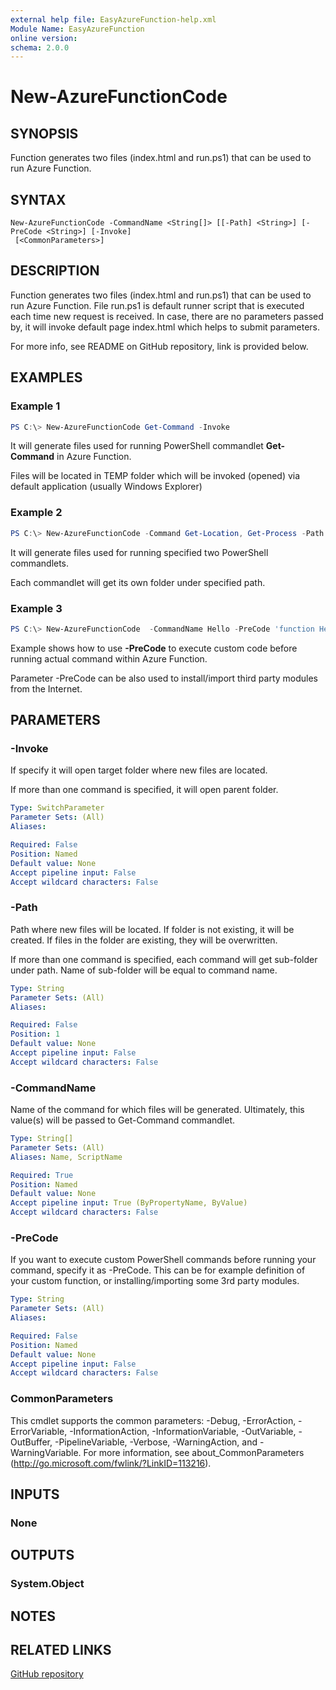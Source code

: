```yaml
---
external help file: EasyAzureFunction-help.xml
Module Name: EasyAzureFunction
online version:
schema: 2.0.0
---
```


# New-AzureFunctionCode

## SYNOPSIS
Function generates two files (index.html and run.ps1) that can be used to run Azure Function.

## SYNTAX

```
New-AzureFunctionCode -CommandName <String[]> [[-Path] <String>] [-PreCode <String>] [-Invoke]
 [<CommonParameters>]
```

## DESCRIPTION
Function generates two files (index.html and run.ps1) that can be used to run Azure Function. File run.ps1 is default runner script that is executed each time new request is received. In case, there are no parameters passed by, it will invoke default page index.html which helps to submit parameters.

For more info, see README on GitHub repository, link is provided below.

## EXAMPLES

### Example 1

```powershell
PS C:\> New-AzureFunctionCode Get-Command -Invoke
```

It will generate files used for running PowerShell commandlet **Get-Command** in Azure Function.

Files will be located in TEMP folder which will be invoked (opened) via default application (usually Windows Explorer)

### Example 2

```powershell
PS C:\> New-AzureFunctionCode -Command Get-Location, Get-Process -Path C:\EzAzF
```

It will generate files used for running specified two PowerShell commandlets.

Each commandlet will get its own folder under specified path.

### Example 3

```powershell
PS C:\> New-AzureFunctionCode  -CommandName Hello -PreCode 'function Hello([string]$Name="World"){"Hello $Name"}'
```

Example shows how to use **-PreCode** to execute custom code before running actual command within Azure Function.

Parameter -PreCode can be also used to install/import third party modules from the Internet.

## PARAMETERS

### -Invoke
If specify it will open target folder where new files are located.

If more than one command is specified, it will open parent folder.

```yaml
Type: SwitchParameter
Parameter Sets: (All)
Aliases:

Required: False
Position: Named
Default value: None
Accept pipeline input: False
Accept wildcard characters: False
```

### -Path
Path where new files will be located.
If folder is not existing, it will be created.
If files in the folder are existing, they will be overwritten.

If more than one command is specified, each command will get sub-folder under path. Name of sub-folder will be equal to command name.

```yaml
Type: String
Parameter Sets: (All)
Aliases:

Required: False
Position: 1
Default value: None
Accept pipeline input: False
Accept wildcard characters: False
```

### -CommandName

Name of the command for which files will be generated.
Ultimately, this value(s) will be passed to Get-Command commandlet.

```yaml
Type: String[]
Parameter Sets: (All)
Aliases: Name, ScriptName

Required: True
Position: Named
Default value: None
Accept pipeline input: True (ByPropertyName, ByValue)
Accept wildcard characters: False
```

### -PreCode
If you want to execute custom PowerShell commands before running your command, specify it as -PreCode.
This can be for example definition of your custom function, or installing/importing some 3rd party modules.

```yaml
Type: String
Parameter Sets: (All)
Aliases:

Required: False
Position: Named
Default value: None
Accept pipeline input: False
Accept wildcard characters: False
```

### CommonParameters
This cmdlet supports the common parameters: -Debug, -ErrorAction, -ErrorVariable, -InformationAction, -InformationVariable, -OutVariable, -OutBuffer, -PipelineVariable, -Verbose, -WarningAction, and -WarningVariable. For more information, see about_CommonParameters (http://go.microsoft.com/fwlink/?LinkID=113216).

## INPUTS

### None

## OUTPUTS

### System.Object

## NOTES

## RELATED LINKS

[GitHub repository](https://github.com/iricigor/EasyAzureFunction)